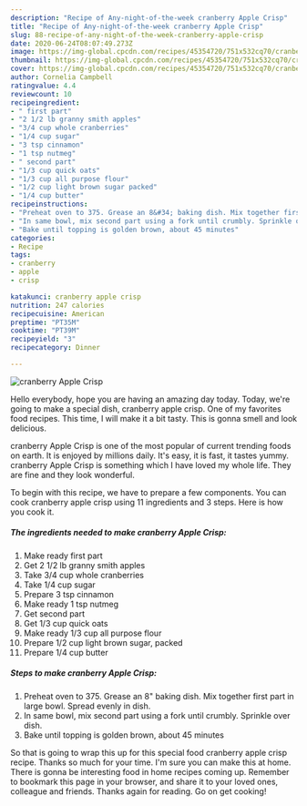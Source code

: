 ```yaml
---
description: "Recipe of Any-night-of-the-week cranberry Apple Crisp"
title: "Recipe of Any-night-of-the-week cranberry Apple Crisp"
slug: 88-recipe-of-any-night-of-the-week-cranberry-apple-crisp
date: 2020-06-24T08:07:49.273Z
image: https://img-global.cpcdn.com/recipes/45354720/751x532cq70/cranberry-apple-crisp-recipe-main-photo.jpg
thumbnail: https://img-global.cpcdn.com/recipes/45354720/751x532cq70/cranberry-apple-crisp-recipe-main-photo.jpg
cover: https://img-global.cpcdn.com/recipes/45354720/751x532cq70/cranberry-apple-crisp-recipe-main-photo.jpg
author: Cornelia Campbell
ratingvalue: 4.4
reviewcount: 10
recipeingredient:
- " first part"
- "2 1/2 lb granny smith apples"
- "3/4 cup whole cranberries"
- "1/4 cup sugar"
- "3 tsp cinnamon"
- "1 tsp nutmeg"
- " second part"
- "1/3 cup quick oats"
- "1/3 cup all purpose flour"
- "1/2 cup light brown sugar packed"
- "1/4 cup butter"
recipeinstructions:
- "Preheat oven to 375. Grease an 8&#34; baking dish. Mix together first part in large bowl. Spread evenly in dish."
- "In same bowl, mix second part using a fork until crumbly. Sprinkle over dish."
- "Bake until topping is golden brown, about 45 minutes"
categories:
- Recipe
tags:
- cranberry
- apple
- crisp

katakunci: cranberry apple crisp 
nutrition: 247 calories
recipecuisine: American
preptime: "PT35M"
cooktime: "PT39M"
recipeyield: "3"
recipecategory: Dinner

---
```



![cranberry Apple Crisp](https://img-global.cpcdn.com/recipes/45354720/751x532cq70/cranberry-apple-crisp-recipe-main-photo.jpg)

Hello everybody, hope you are having an amazing day today. Today, we're going to make a special dish, cranberry apple crisp. One of my favorites food recipes. This time, I will make it a bit tasty. This is gonna smell and look delicious.

cranberry Apple Crisp is one of the most popular of current trending foods on earth. It is enjoyed by millions daily. It's easy, it is fast, it tastes yummy. cranberry Apple Crisp is something which I have loved my whole life. They are fine and they look wonderful.




To begin with this recipe, we have to prepare a few components. You can cook cranberry apple crisp using 11 ingredients and 3 steps. Here is how you cook it.

##### The ingredients needed to make cranberry Apple Crisp:

1. Make ready  first part
1. Get 2 1/2 lb granny smith apples
1. Take 3/4 cup whole cranberries
1. Take 1/4 cup sugar
1. Prepare 3 tsp cinnamon
1. Make ready 1 tsp nutmeg
1. Get  second part
1. Get 1/3 cup quick oats
1. Make ready 1/3 cup all purpose flour
1. Prepare 1/2 cup light brown sugar, packed
1. Prepare 1/4 cup butter




##### Steps to make cranberry Apple Crisp:

1. Preheat oven to 375. Grease an 8&#34; baking dish. Mix together first part in large bowl. Spread evenly in dish.
1. In same bowl, mix second part using a fork until crumbly. Sprinkle over dish.
1. Bake until topping is golden brown, about 45 minutes




So that is going to wrap this up for this special food cranberry apple crisp recipe. Thanks so much for your time. I'm sure you can make this at home. There is gonna be interesting food in home recipes coming up. Remember to bookmark this page in your browser, and share it to your loved ones, colleague and friends. Thanks again for reading. Go on get cooking!
